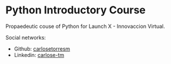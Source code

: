 # Python Introductory Course
Propaedeutic couse of Python for Launch X - Innovaccion Virtual.

Social networks:
* Github: [carlosetorresm](https://github.com/carlosetorresm)
* Linkedin: [carlose-tm](https://www.linkedin.com/in/carlose-tm)